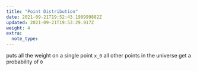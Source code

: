 ```yaml
---
title: "Point Distribution"
date: 2021-09-21T19:52:43.198999882Z
updated: 2021-09-21T19:53:29.917Z
weight: 4
extra:
  note_type:  
---
```


puts all the weight on a single point `x_0` all other points in the universe get a probability of `0`

